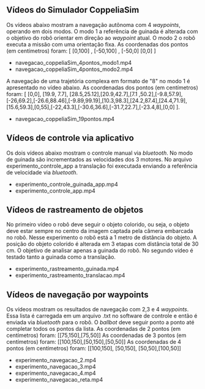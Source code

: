 
## Vídeos do Simulador CoppeliaSim

Os vídeos abaixo mostram a navegação autônoma com 4 *waypoints*, operando em dois modos. O modo 1 a referência de guinada é alterada com o objetivo do robô orientar em direção ao *waypoint* atual. O modo 2 o robô executa a missão com uma orientação fixa. 
As coordenadas dos pontos (em centímetros) foram: [ [0,100] , [-50,100] , [-50,0] [0,0] ]

- navegacao_coppeliaSim_4pontos_modo1.mp4
- navegacao_coppeliaSim_4pontos_modo2.mp4

A navegação de uma trajetória complexa em formato de "8" no modo 1 é apresentado no vídeo abaixo. As coordenadas dos pontos (em centímetros) foram: [ [0,0], [19.9, 7.7], [28.5,25.12],[20.9,42.7],[7.1 ,50.2],[-9.8,57.9],[-26,69.2],[-26.6,88.46],[-9.89,99.19],[10.3,98.3],[24.2,87.4],[24.4,71.9],[15.6,59.3],[0,55],[-22,43.3],[-30.6,36.6],[-31.7,22.7],[-23.4,8],[0,0] ].

- navegacao_coppeliaSim_19pontos.mp4


## Vídeos de controle via aplicativo

Os dois vídeos abaixo mostram o controle manual via *bluetooth*. No modo de guinada são incrementados as velocidades dos 3 motores. No arquivo experimento_controle_app a translação foi executada enviando a referência de velocidade via *bluetooth*.

- experimento_controle_guinada_app.mp4 
- experimento_controle_app.mp4

## Vídeos de rastreamento de objetos

No primeiro vídeo o robô deve seguir o objeto colorido, ou seja, o objeto deve estar sempre no centro da imagem captada pela câmera embarcada no robô. Nesse experimento o robô está a 1 metro de distância do objeto. A posição do objeto colorido é alterada em 3 etapas com distância total de 30 cm. O objetivo de analisar apenas a guinada do robô. No segundo vídeo é testado tanto a guinada como a translação.

- experimento_rastreamento_guinada.mp4
- experimento_rastreamento_translacao.mp4

## Vídeos de navegação por waypoints

Os vídeos mostram os resultados de navegação com 2,3 e 4 *waypoints*. Essa lista é carregada em um arquivo .txt no software de controle e então é enviada via *bluetooth* para o robô. O *ballbot* deve seguir ponto a ponto até completar todos os pontos da lista. 
As coordenadas de 2 pontos (em centímetros) foram: [[75,150],[75,50]]
As coordenadas de 3 pontos (em centímetros) foram: [[100,150],[50,150],[50,50]]
As coordenadas de 4 pontos (em centímetros) foram: [[100,150], [50,150], [50,50],[100,50]]

- experimento_navegacao_2.mp4
- experimento_navegacao_3.mp4
- experimento_navegacao_4.mp4
- experimento_navegacao_reta.mp4
